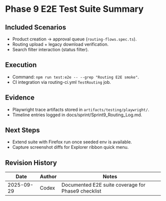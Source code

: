 # Phase 9 E2E Test Suite Summary

## Included Scenarios
- Product creation → approval queue (`routing-flows.spec.ts`).
- Routing upload + legacy download verification.
- Search filter interaction (status filter).

## Execution
- Command: `npm run test:e2e -- --grep "Routing E2E smoke"`.
- CI integration via routing-ci.yml `TestRouting` job.

## Evidence
- Playwright trace artifacts stored in `artifacts/testing/playwright/`.
- Timeline entries logged in docs/sprint/Sprint9_Routing_Log.md.

## Next Steps
- Extend suite with Firefox run once seeded env is available.
- Capture screenshot diffs for Explorer ribbon quick menu.

## Revision History
| Date | Author | Notes |
| --- | --- | --- |
| 2025-09-29 | Codex | Documented E2E suite coverage for Phase9 checklist |
